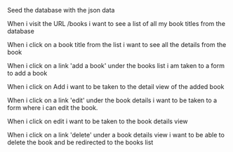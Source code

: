 Seed the database with the json data

When i visit the URL /books i want to see a list of all my book titles from the database

When i click on a book title from the list i want to see all the details from the book

When i click on a link 'add a book' under the books list i am taken to a form to add a book

When i click on Add i want to be taken to the detail view of the added book

When i click on a link 'edit' under the book details i want to be taken to a form where i can edit the book.

When i click on edit i want to be taken to the book details view

When i click on a link 'delete' under a book details view i want to be able to delete the book and be redirected to the books list